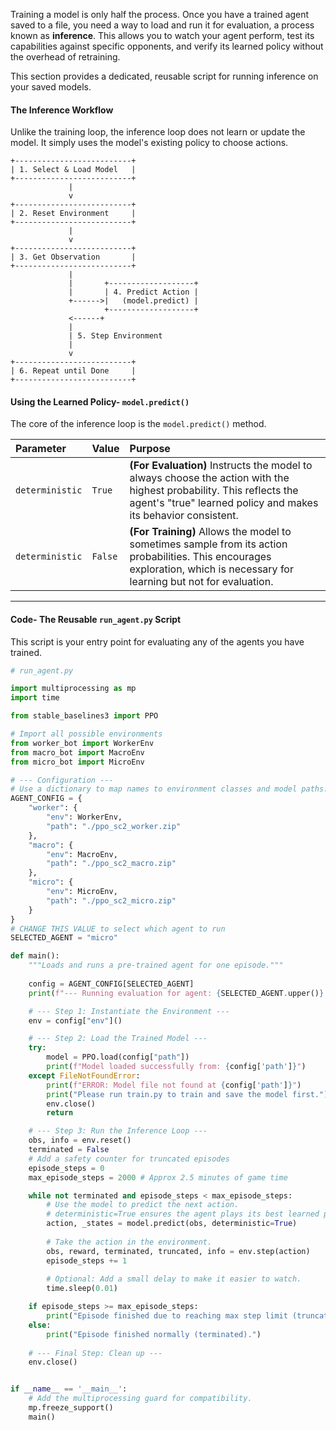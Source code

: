 Training a model is only half the process. Once you have a trained agent saved to a file, you need a way to load and run it for evaluation, a process known as **inference**. This allows you to watch your agent perform, test its capabilities against specific opponents, and verify its learned policy without the overhead of retraining.

This section provides a dedicated, reusable script for running inference on your saved models.

#### **The Inference Workflow**

Unlike the training loop, the inference loop does not learn or update the model. It simply uses the model's existing policy to choose actions.

```
+--------------------------+
| 1. Select & Load Model   |
+--------------------------+
             |
             v
+--------------------------+
| 2. Reset Environment     |
+--------------------------+
             |
             v
+--------------------------+
| 3. Get Observation       |
+--------------------------+
             |
             |       +-------------------+
             |       | 4. Predict Action |
             +------>|   (model.predict) |
                     +-------------------+
             <------+
             |
             | 5. Step Environment
             |
             v
+--------------------------+
| 6. Repeat until Done     |
+--------------------------+
```

#### **Using the Learned Policy- `model.predict()`**

The core of the inference loop is the `model.predict()` method.

| Parameter | Value | Purpose |
| :--- | :--- | :--- |
| `deterministic` | `True` | **(For Evaluation)** Instructs the model to always choose the action with the highest probability. This reflects the agent's "true" learned policy and makes its behavior consistent. |
| `deterministic` | `False` | **(For Training)** Allows the model to sometimes sample from its action probabilities. This encourages exploration, which is necessary for learning but not for evaluation. |

---

#### **Code- The Reusable `run_agent.py` Script**

This script is your entry point for evaluating any of the agents you have trained.

```python
# run_agent.py

import multiprocessing as mp
import time

from stable_baselines3 import PPO

# Import all possible environments
from worker_bot import WorkerEnv
from macro_bot import MacroEnv
from micro_bot import MicroEnv

# --- Configuration ---
# Use a dictionary to map names to environment classes and model paths.
AGENT_CONFIG = {
    "worker": {
        "env": WorkerEnv,
        "path": "./ppo_sc2_worker.zip"
    },
    "macro": {
        "env": MacroEnv,
        "path": "./ppo_sc2_macro.zip"
    },
    "micro": {
        "env": MicroEnv,
        "path": "./ppo_sc2_micro.zip"
    }
}
# CHANGE THIS VALUE to select which agent to run
SELECTED_AGENT = "micro"

def main():
    """Loads and runs a pre-trained agent for one episode."""
    
    config = AGENT_CONFIG[SELECTED_AGENT]
    print(f"--- Running evaluation for agent: {SELECTED_AGENT.upper()} ---")

    # --- Step 1: Instantiate the Environment ---
    env = config["env"]()

    # --- Step 2: Load the Trained Model ---
    try:
        model = PPO.load(config["path"])
        print(f"Model loaded successfully from: {config['path']}")
    except FileNotFoundError:
        print(f"ERROR: Model file not found at {config['path']}")
        print("Please run train.py to train and save the model first.")
        env.close()
        return

    # --- Step 3: Run the Inference Loop ---
    obs, info = env.reset()
    terminated = False
    # Add a safety counter for truncated episodes
    episode_steps = 0
    max_episode_steps = 2000 # Approx 2.5 minutes of game time

    while not terminated and episode_steps < max_episode_steps:
        # Use the model to predict the next action.
        # deterministic=True ensures the agent plays its best learned policy.
        action, _states = model.predict(obs, deterministic=True)
        
        # Take the action in the environment.
        obs, reward, terminated, truncated, info = env.step(action)
        episode_steps += 1
        
        # Optional: Add a small delay to make it easier to watch.
        time.sleep(0.01)

    if episode_steps >= max_episode_steps:
        print("Episode finished due to reaching max step limit (truncated).")
    else:
        print("Episode finished normally (terminated).")
    
    # --- Final Step: Clean up ---
    env.close()


if __name__ == '__main__':
    # Add the multiprocessing guard for compatibility.
    mp.freeze_support()
    main()
```